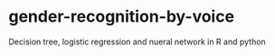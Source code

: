 # gender-recognition-by-voice
Decision tree, logistic regression and nueral network in R and python
